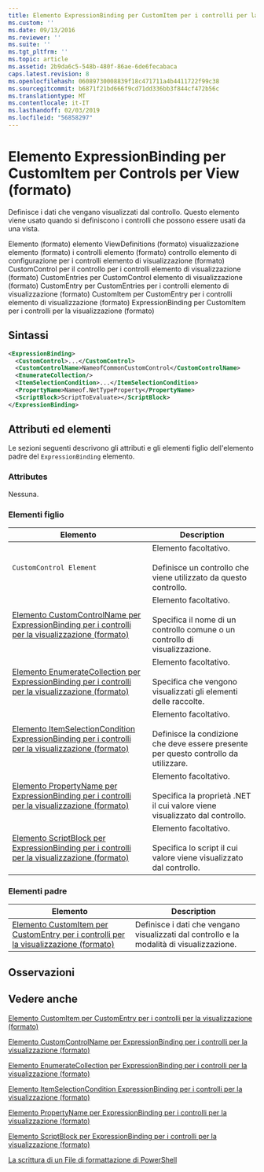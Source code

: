 ```yaml
---
title: Elemento ExpressionBinding per CustomItem per i controlli per la visualizzazione (formato) | Microsoft Docs
ms.custom: ''
ms.date: 09/13/2016
ms.reviewer: ''
ms.suite: ''
ms.tgt_pltfrm: ''
ms.topic: article
ms.assetid: 2b9da6c5-548b-480f-86ae-6de6fecabaca
caps.latest.revision: 8
ms.openlocfilehash: 06089730008839f18c471711a4b4411722f99c38
ms.sourcegitcommit: b6871f21bd666f9cd71dd336bb3f844cf472b56c
ms.translationtype: MT
ms.contentlocale: it-IT
ms.lasthandoff: 02/03/2019
ms.locfileid: "56858297"
---
```

# <a name="expressionbinding-element-for-customitem-for-controls-for-view-format"></a>Elemento ExpressionBinding per CustomItem per Controls per View (formato)

Definisce i dati che vengano visualizzati dal controllo. Questo elemento viene usato quando si definiscono i controlli che possono essere usati da una vista.

Elemento (formato) elemento ViewDefinitions (formato) visualizzazione elemento (formato) i controlli elemento (formato) controllo elemento di configurazione per i controlli elemento di visualizzazione (formato) CustomControl per il controllo per i controlli elemento di visualizzazione (formato) CustomEntries per CustomControl elemento di visualizzazione (formato) CustomEntry per CustomEntries per i controlli elemento di visualizzazione (formato) CustomItem per CustomEntry per i controlli elemento di visualizzazione (formato) ExpressionBinding per CustomItem per i controlli per la visualizzazione (formato)

## <a name="syntax"></a>Sintassi

```xml
<ExpressionBinding>
  <CustomControl>...</CustomControl>
  <CustomControlName>NameofCommonCustomControl</CustomControlName>
  <EnumerateCollection/>
  <ItemSelectionCondition>...</ItemSelectionCondition>
  <PropertyName>Nameof.NetTypeProperty</PropertyName>
  <ScriptBlock>ScriptToEvaluate></ScriptBlock>
</ExpressionBinding>
```

## <a name="attributes-and-elements"></a>Attributi ed elementi

Le sezioni seguenti descrivono gli attributi e gli elementi figlio dell'elemento padre del `ExpressionBinding` elemento.

### <a name="attributes"></a>Attributes

Nessuna.

### <a name="child-elements"></a>Elementi figlio

|Elemento|Description|
|-------------|-----------------|
|`CustomControl Element`|Elemento facoltativo.<br /><br /> Definisce un controllo che viene utilizzato da questo controllo.|
|[Elemento CustomControlName per ExpressionBinding per i controlli per la visualizzazione (formato)](./customcontrolname-element-for-expressionbinding-for-controls-for-view-format.md)|Elemento facoltativo.<br /><br /> Specifica il nome di un controllo comune o un controllo di visualizzazione.|
|[Elemento EnumerateCollection per ExpressionBinding per i controlli per la visualizzazione (formato)](./enumeratecollection-element-for-expressionbinding-for-controls-for-view-format.md)|Elemento facoltativo.<br /><br /> Specifica che vengono visualizzati gli elementi delle raccolte.|
|[Elemento ItemSelectionCondition ExpressionBinding per i controlli per la visualizzazione (formato)](./itemselectioncondition-element-for-expressionbinding-for-controls-for-view-format.md)|Elemento facoltativo.<br /><br /> Definisce la condizione che deve essere presente per questo controllo da utilizzare.|
|[Elemento PropertyName per ExpressionBinding per i controlli per la visualizzazione (formato)](./propertyname-element-for-expressionbinding-for-controls-for-view-format.md)|Elemento facoltativo.<br /><br /> Specifica la proprietà .NET il cui valore viene visualizzato dal controllo.|
|[Elemento ScriptBlock per ExpressionBinding per i controlli per la visualizzazione (formato)](./scriptblock-element-for-expressionbinding-for-controls-for-view-format.md)|Elemento facoltativo.<br /><br /> Specifica lo script il cui valore viene visualizzato dal controllo.|

### <a name="parent-elements"></a>Elementi padre

|Elemento|Description|
|-------------|-----------------|
|[Elemento CustomItem per CustomEntry per i controlli per la visualizzazione (formato)](./customitem-element-for-customentry-for-controls-for-view-format.md)|Definisce i dati che vengano visualizzati dal controllo e la modalità di visualizzazione.|

## <a name="remarks"></a>Osservazioni

## <a name="see-also"></a>Vedere anche

[Elemento CustomItem per CustomEntry per i controlli per la visualizzazione (formato)](./customitem-element-for-customentry-for-controls-for-view-format.md)

[Elemento CustomControlName per ExpressionBinding per i controlli per la visualizzazione (formato)](./customcontrolname-element-for-expressionbinding-for-controls-for-view-format.md)

[Elemento EnumerateCollection per ExpressionBinding per i controlli per la visualizzazione (formato)](./enumeratecollection-element-for-expressionbinding-for-controls-for-view-format.md)

[Elemento ItemSelectionCondition ExpressionBinding per i controlli per la visualizzazione (formato)](./itemselectioncondition-element-for-expressionbinding-for-controls-for-view-format.md)

[Elemento PropertyName per ExpressionBinding per i controlli per la visualizzazione (formato)](./propertyname-element-for-expressionbinding-for-controls-for-view-format.md)

[Elemento ScriptBlock per ExpressionBinding per i controlli per la visualizzazione (formato)](./scriptblock-element-for-expressionbinding-for-controls-for-view-format.md)

[La scrittura di un File di formattazione di PowerShell](./writing-a-powershell-formatting-file.md)
